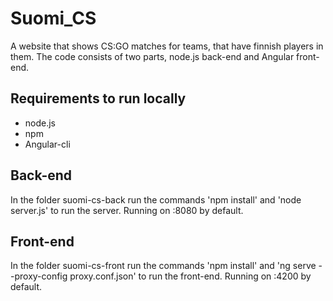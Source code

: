 # Suomi_CS
A website that shows CS:GO matches for teams, that have finnish players in them. The code consists of two parts, node.js back-end and Angular front-end.
## Requirements to run locally
- node.js
- npm
- Angular-cli
## Back-end
In the folder suomi-cs-back run the commands 'npm install' and 'node server.js' to run the server. Running on :8080 by default.
## Front-end
In the folder suomi-cs-front run the commands 'npm install' and 'ng serve --proxy-config proxy.conf.json' to run the front-end. Running on :4200 by default.
